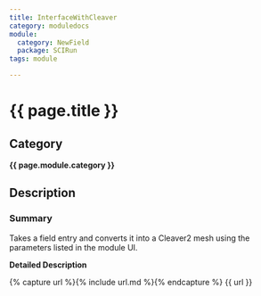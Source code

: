 ```yaml
---
title: InterfaceWithCleaver
category: moduledocs
module:
  category: NewField
  package: SCIRun
tags: module

---
```



# {{ page.title }}

## Category

**{{ page.module.category }}**

## Description

### Summary

Takes a field entry and converts it into a Cleaver2 mesh using the parameters listed in the module UI.

**Detailed Description**

{% capture url %}{% include url.md %}{% endcapture %}
{{ url }}

